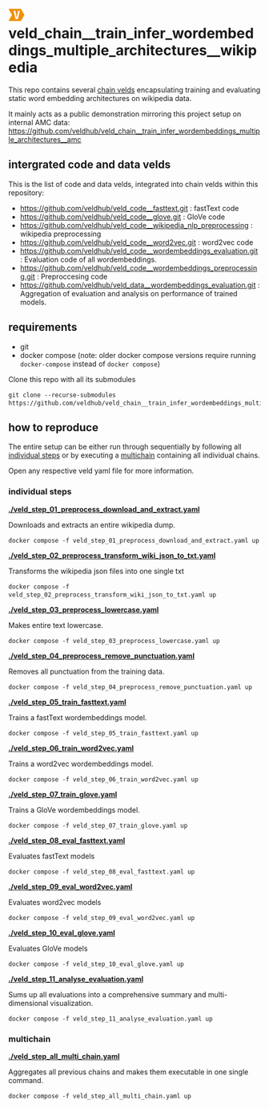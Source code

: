 # ![veld chain](https://raw.githubusercontent.com/veldhub/.github/refs/heads/main/images/symbol_V_letter.png) veld_chain__train_infer_wordembeddings_multiple_architectures__wikipedia

This repo contains several [chain velds](https://zenodo.org/records/13322913) encapsulating 
training and evaluating static word embedding architectures on wikipedia data. 

It mainly acts as a public demonstration mirroring this project setup on internal AMC data: 
https://github.com/veldhub/veld_chain__train_infer_wordembeddings_multiple_architectures__amc

## intergrated code and data velds

This is the list of code and data velds, integrated into chain velds within this repository:

- https://github.com/veldhub/veld_code__fasttext.git : fastText code
- https://github.com/veldhub/veld_code__glove.git : GloVe code
- https://github.com/veldhub/veld_code__wikipedia_nlp_preprocessing : wikipedia preprocessing
- https://github.com/veldhub/veld_code__word2vec.git : word2vec code
- https://github.com/veldhub/veld_code__wordembeddings_evaluation.git : Evaluation code of all 
  wordembeddings.
- https://github.com/veldhub/veld_code__wordembeddings_preprocessing.git : Preproccesing code
- https://github.com/veldhub/veld_data__wordembeddings_evaluation.git : Aggregation of evaluation
  and analysis on performance of trained models.

## requirements

- git
- docker compose (note: older docker compose versions require running `docker-compose` instead of 
  `docker compose`)

Clone this repo with all its submodules
```
git clone --recurse-submodules https://github.com/veldhub/veld_chain__train_infer_wordembeddings_multiple_architectures__wikipedia.git
```

## how to reproduce

The entire setup can be either run through sequentially by following all 
[individual steps](#individual-steps) or by executing a [multichain](#multichain) containing all 
individual chains. 

Open any respective veld yaml file for more information.

### individual steps

**[./veld_step_01_preprocess_download_and_extract.yaml](./veld_step_01_preprocess_download_and_extract.yaml)**


Downloads and extracts an entire wikipedia dump.

```
docker compose -f veld_step_01_preprocess_download_and_extract.yaml up
```

**[./veld_step_02_preprocess_transform_wiki_json_to_txt.yaml](./veld_step_02_preprocess_transform_wiki_json_to_txt.yaml)**

Transforms the wikipedia json files into one single txt

```
docker compose -f veld_step_02_preprocess_transform_wiki_json_to_txt.yaml up
```

**[./veld_step_03_preprocess_lowercase.yaml](./veld_step_03_preprocess_lowercase.yaml)**

Makes entire text lowercase.

```
docker compose -f veld_step_03_preprocess_lowercase.yaml up
```

**[./veld_step_04_preprocess_remove_punctuation.yaml](./veld_step_04_preprocess_remove_punctuation.yaml)**

Removes all punctuation from the training data.

```
docker compose -f veld_step_04_preprocess_remove_punctuation.yaml up
```

**[./veld_step_05_train_fasttext.yaml](./veld_step_05_train_fasttext.yaml)**

Trains a fastText wordembeddings model.

```
docker compose -f veld_step_05_train_fasttext.yaml up
```

**[./veld_step_06_train_word2vec.yaml](./veld_step_06_train_word2vec.yaml)**

Trains a word2vec wordembeddings model.

```
docker compose -f veld_step_06_train_word2vec.yaml up
```

**[./veld_step_07_train_glove.yaml](./veld_step_07_train_glove.yaml)**

Trains a GloVe wordembeddings model.

```
docker compose -f veld_step_07_train_glove.yaml up
```

**[./veld_step_08_eval_fasttext.yaml](./veld_step_08_eval_fasttext.yaml)**

Evaluates fastText models

```
docker compose -f veld_step_08_eval_fasttext.yaml up
```

**[./veld_step_09_eval_word2vec.yaml](./veld_step_09_eval_word2vec.yaml)**

Evaluates word2vec models

```
docker compose -f veld_step_09_eval_word2vec.yaml up
```

**[./veld_step_10_eval_glove.yaml](./veld_step_10_eval_glove.yaml)**

Evaluates GloVe models

```
docker compose -f veld_step_10_eval_glove.yaml up
```

**[./veld_step_11_analyse_evaluation.yaml](./veld_step_11_analyse_evaluation.yaml)**

Sums up all evaluations into a comprehensive summary and multi-dimensional visualization.

```
docker compose -f veld_step_11_analyse_evaluation.yaml up
```

### multichain

**[./veld_step_all_multi_chain.yaml](./veld_step_all_multi_chain.yaml)**

Aggregates all previous chains and makes them executable in one single command.

```
docker compose -f veld_step_all_multi_chain.yaml up
```

